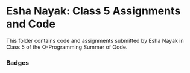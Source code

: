 # Esha Nayak: Class 5 Assignments and Code
This folder contains code and assignments submitted by Esha Nayak in Class 5 of the Q-Programming Summer of Qode.
### Badges